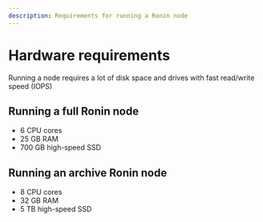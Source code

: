 ```yaml
---
description: Requirements for running a Ronin node
---
```

# Hardware requirements

Running a node requires a lot of disk space and drives with fast read/write speed (IOPS)

## Running a full Ronin node

* 6 CPU cores
* 25 GB RAM
* 700 GB high-speed SSD

## Running an archive Ronin node

* 8 CPU cores
* 32 GB RAM
* 5 TB high-speed SSD
